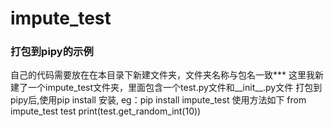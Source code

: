 # impute_test
### 打包到pipy的示例</br>
自己的代码需要放在在本目录下新建文件夹，文件夹名称与包名一致***
这里我新建了一个impute_test文件夹，里面包含一个test.py文件和__init__.py文件
打包到pipy后,使用pip install <you package> 安装, eg：pip install impute_test
使用方法如下
from impute_test test
print(test.get_random_int(10))
